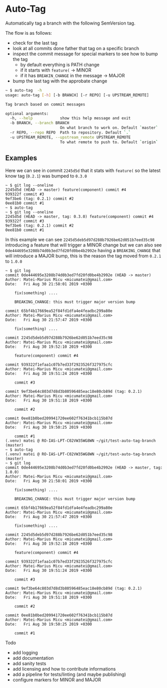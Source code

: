 # Auto-Tag
Automatically tag a branch with the following SemVersion tag.

The flow is as follows:
- check for the last tag 
- look at all commits done father that tag on a specific branch
- inspect the commit message for special markers to see how to bump the tag
	* by default everything is PATH change
	* if it starts with `feature(` -> MINOR
	* if it has `BREAKIN_CHANGE` in the message -> MAJOR
- bump the last tag with the approbate change 

```bash
~ $ auto-tag  -h
usage: auto-tag [-h] [-b BRANCH] [-r REPO] [-u UPSTREAM_REMOTE]

Tag branch based on commit messages

optional arguments:
  -h, --help            show this help message and exit
  -b BRANCH, --branch BRANCH
                        On what branch to work on. Default `master`
  -r REPO, --repo REPO  Path to repository. Default `.`
  -u UPSTREAM_REMOTE, --upstream_remote UPSTREAM_REMOTE
                        To what remote to push to. Default `origin`
```

## Examples
Here we can see in commit `2245d5d` that it stats with `feature(`
so the latest know tag (`0.2.1`) was bumped to `0.3.0`
```
~ $ git log --oneline
2245d5d (HEAD -> master) feature(component) commit #4
939322f commit #3
9ef3be6 (tag: 0.2.1) commit #2
0ee81b0 commit #1
~ $ auto-tag
~ $ git log --oneline
2245d5d (HEAD -> master, tag: 0.3.0) feature(component) commit #4
939322f commit #3
9ef3be6 (tag: 0.2.1) commit #2
0ee81b0 commit #1
```

In this example we can see `2245d5deb5d97d288b7926be62d051b7eed35c98` introducing a feature that will trigger a MINOR change but we can also see `0de444695e3208b74d0b3ed7fd20fd0be4b2992e` having a `BREAKING_CHANGE` that will introduce a MAJOR bump, this is the reason the tag moved from `0.2.1` to `1.0.0`
```
~ $ git log
commit 0de444695e3208b74d0b3ed7fd20fd0be4b2992e (HEAD -> master)
Author: Matei-Marius Micu <micumatei@gmail.com>
Date:   Fri Aug 30 21:58:01 2019 +0300

    fix(something) ....

    BREAKING_CHANGE: this must trigger major version bump

commit 65bf4b17669ea52f84fd1dfa4e4feadbc299a80e
Author: Matei-Marius Micu <micumatei@gmail.com>
Date:   Fri Aug 30 21:57:47 2019 +0300

    fix(something) ....

commit 2245d5deb5d97d288b7926be62d051b7eed35c98
Author: Matei-Marius Micu <micumatei@gmail.com>
Date:   Fri Aug 30 19:52:10 2019 +0300

    feature(component) commit #4

commit 939322f1efaa1c07b7ed33f2923526f327975cfc
Author: Matei-Marius Micu <micumatei@gmail.com>
Date:   Fri Aug 30 19:51:24 2019 +0300

    commit #3

commit 9ef3be64c803d7d8d3b80596485eac18e80cb89d (tag: 0.2.1)
Author: Matei-Marius Micu <micumatei@gmail.com>
Date:   Fri Aug 30 19:51:18 2019 +0300

    commit #2

commit 0ee81b0bed209941720ee602f76341bcb115b87d
Author: Matei-Marius Micu <micumatei@gmail.com>
Date:   Fri Aug 30 19:50:25 2019 +0300

    commit #1
(.venv) matei @ RO-IAS-LPT-C02VW35WG8WN ~/git/test-auto-tag-branch (master)
~ $ auto-tag
(.venv) matei @ RO-IAS-LPT-C02VW35WG8WN ~/git/test-auto-tag-branch (master)
~ $ git log
commit 0de444695e3208b74d0b3ed7fd20fd0be4b2992e (HEAD -> master, tag: 1.0.0)
Author: Matei-Marius Micu <micumatei@gmail.com>
Date:   Fri Aug 30 21:58:01 2019 +0300

    fix(something) ....

    BREAKING_CHANGE: this must trigger major version bump

commit 65bf4b17669ea52f84fd1dfa4e4feadbc299a80e
Author: Matei-Marius Micu <micumatei@gmail.com>
Date:   Fri Aug 30 21:57:47 2019 +0300

    fix(something) ....

commit 2245d5deb5d97d288b7926be62d051b7eed35c98
Author: Matei-Marius Micu <micumatei@gmail.com>
Date:   Fri Aug 30 19:52:10 2019 +0300

    feature(component) commit #4

commit 939322f1efaa1c07b7ed33f2923526f327975cfc
Author: Matei-Marius Micu <micumatei@gmail.com>
Date:   Fri Aug 30 19:51:24 2019 +0300

    commit #3

commit 9ef3be64c803d7d8d3b80596485eac18e80cb89d (tag: 0.2.1)
Author: Matei-Marius Micu <micumatei@gmail.com>
Date:   Fri Aug 30 19:51:18 2019 +0300

    commit #2

commit 0ee81b0bed209941720ee602f76341bcb115b87d
Author: Matei-Marius Micu <micumatei@gmail.com>
Date:   Fri Aug 30 19:50:25 2019 +0300

    commit #1
```

Todo
- add logging
- add documentation
- add sanity tests
- add licensing and how to contribute informations
- add a pipeline for tests/linting (and maybe publishing)
- configure markers for MINOR and MAJOR
